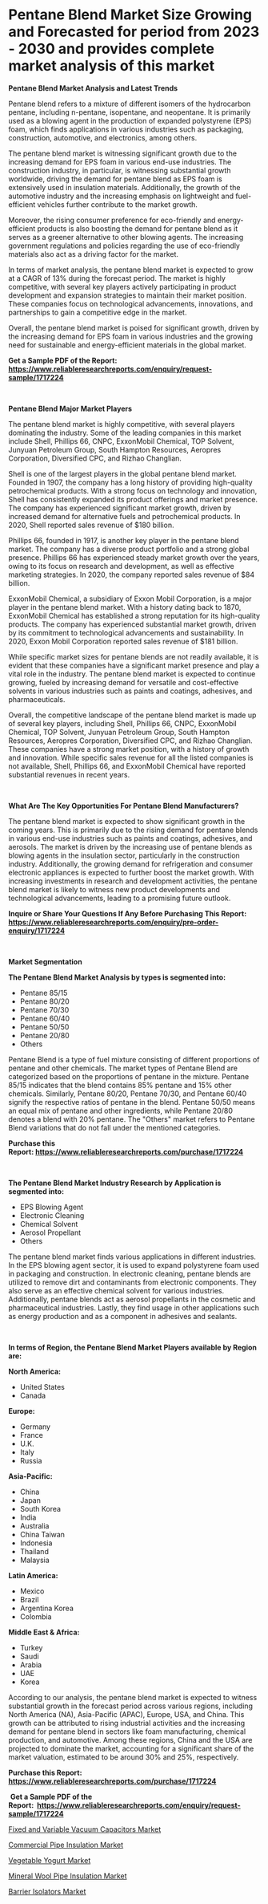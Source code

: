 <p><h1>Pentane Blend Market Size Growing and Forecasted for period from 2023 - 2030 and provides complete market analysis of this market</h1></p><p><strong>Pentane Blend Market Analysis and Latest Trends</strong></p>
<p><p>Pentane blend refers to a mixture of different isomers of the hydrocarbon pentane, including n-pentane, isopentane, and neopentane. It is primarily used as a blowing agent in the production of expanded polystyrene (EPS) foam, which finds applications in various industries such as packaging, construction, automotive, and electronics, among others.</p><p>The pentane blend market is witnessing significant growth due to the increasing demand for EPS foam in various end-use industries. The construction industry, in particular, is witnessing substantial growth worldwide, driving the demand for pentane blend as EPS foam is extensively used in insulation materials. Additionally, the growth of the automotive industry and the increasing emphasis on lightweight and fuel-efficient vehicles further contribute to the market growth.</p><p>Moreover, the rising consumer preference for eco-friendly and energy-efficient products is also boosting the demand for pentane blend as it serves as a greener alternative to other blowing agents. The increasing government regulations and policies regarding the use of eco-friendly materials also act as a driving factor for the market.</p><p>In terms of market analysis, the pentane blend market is expected to grow at a CAGR of 13% during the forecast period. The market is highly competitive, with several key players actively participating in product development and expansion strategies to maintain their market position. These companies focus on technological advancements, innovations, and partnerships to gain a competitive edge in the market.</p><p>Overall, the pentane blend market is poised for significant growth, driven by the increasing demand for EPS foam in various industries and the growing need for sustainable and energy-efficient materials in the global market.</p></p>
<p><strong>Get a Sample PDF of the Report:&nbsp; <a href="https://www.reliableresearchreports.com/enquiry/request-sample/1717224">https://www.reliableresearchreports.com/enquiry/request-sample/1717224</a></strong></p>
<p>&nbsp;</p>
<p><strong>Pentane Blend Major Market Players</strong></p>
<p><p>The pentane blend market is highly competitive, with several players dominating the industry. Some of the leading companies in this market include Shell, Phillips 66, CNPC, ExxonMobil Chemical, TOP Solvent, Junyuan Petroleum Group, South Hampton Resources, Aeropres Corporation, Diversified CPC, and Rizhao Changlian.</p><p>Shell is one of the largest players in the global pentane blend market. Founded in 1907, the company has a long history of providing high-quality petrochemical products. With a strong focus on technology and innovation, Shell has consistently expanded its product offerings and market presence. The company has experienced significant market growth, driven by increased demand for alternative fuels and petrochemical products. In 2020, Shell reported sales revenue of $180 billion.</p><p>Phillips 66, founded in 1917, is another key player in the pentane blend market. The company has a diverse product portfolio and a strong global presence. Phillips 66 has experienced steady market growth over the years, owing to its focus on research and development, as well as effective marketing strategies. In 2020, the company reported sales revenue of $84 billion.</p><p>ExxonMobil Chemical, a subsidiary of Exxon Mobil Corporation, is a major player in the pentane blend market. With a history dating back to 1870, ExxonMobil Chemical has established a strong reputation for its high-quality products. The company has experienced substantial market growth, driven by its commitment to technological advancements and sustainability. In 2020, Exxon Mobil Corporation reported sales revenue of $181 billion.</p><p>While specific market sizes for pentane blends are not readily available, it is evident that these companies have a significant market presence and play a vital role in the industry. The pentane blend market is expected to continue growing, fueled by increasing demand for versatile and cost-effective solvents in various industries such as paints and coatings, adhesives, and pharmaceuticals.</p><p>Overall, the competitive landscape of the pentane blend market is made up of several key players, including Shell, Phillips 66, CNPC, ExxonMobil Chemical, TOP Solvent, Junyuan Petroleum Group, South Hampton Resources, Aeropres Corporation, Diversified CPC, and Rizhao Changlian. These companies have a strong market position, with a history of growth and innovation. While specific sales revenue for all the listed companies is not available, Shell, Phillips 66, and ExxonMobil Chemical have reported substantial revenues in recent years.</p></p>
<p>&nbsp;</p>
<p><strong>What Are The Key Opportunities For Pentane Blend Manufacturers?</strong></p>
<p><p>The pentane blend market is expected to show significant growth in the coming years. This is primarily due to the rising demand for pentane blends in various end-use industries such as paints and coatings, adhesives, and aerosols. The market is driven by the increasing use of pentane blends as blowing agents in the insulation sector, particularly in the construction industry. Additionally, the growing demand for refrigeration and consumer electronic appliances is expected to further boost the market growth. With increasing investments in research and development activities, the pentane blend market is likely to witness new product developments and technological advancements, leading to a promising future outlook.</p></p>
<p><strong>Inquire or Share Your Questions If Any Before Purchasing This Report: <a href="https://www.reliableresearchreports.com/enquiry/pre-order-enquiry/1717224">https://www.reliableresearchreports.com/enquiry/pre-order-enquiry/1717224</a></strong></p>
<p>&nbsp;</p>
<p><strong>Market Segmentation</strong></p>
<p><strong>The Pentane Blend Market Analysis by types is segmented into:</strong></p>
<p><ul><li>Pentane 85/15</li><li>Pentane 80/20</li><li>Pentane 70/30</li><li>Pentane 60/40</li><li>Pentane 50/50</li><li>Pentane 20/80</li><li>Others</li></ul></p>
<p><p>Pentane Blend is a type of fuel mixture consisting of different proportions of pentane and other chemicals. The market types of Pentane Blend are categorized based on the proportions of pentane in the mixture. Pentane 85/15 indicates that the blend contains 85% pentane and 15% other chemicals. Similarly, Pentane 80/20, Pentane 70/30, and Pentane 60/40 signify the respective ratios of pentane in the blend. Pentane 50/50 means an equal mix of pentane and other ingredients, while Pentane 20/80 denotes a blend with 20% pentane. The "Others" market refers to Pentane Blend variations that do not fall under the mentioned categories.</p></p>
<p><strong>Purchase this Report:&nbsp;<a href="https://www.reliableresearchreports.com/purchase/1717224">https://www.reliableresearchreports.com/purchase/1717224</a></strong></p>
<p>&nbsp;</p>
<p><strong>The Pentane Blend Market Industry Research by Application is segmented into:</strong></p>
<p><ul><li>EPS Blowing Agent</li><li>Electronic Cleaning</li><li>Chemical Solvent</li><li>Aerosol Propellant</li><li>Others</li></ul></p>
<p><p>The pentane blend market finds various applications in different industries. In the EPS blowing agent sector, it is used to expand polystyrene foam used in packaging and construction. In electronic cleaning, pentane blends are utilized to remove dirt and contaminants from electronic components. They also serve as an effective chemical solvent for various industries. Additionally, pentane blends act as aerosol propellants in the cosmetic and pharmaceutical industries. Lastly, they find usage in other applications such as energy production and as a component in adhesives and sealants.</p></p>
<p>&nbsp;</p>
<p><strong>In terms of Region, the Pentane Blend Market Players available by Region are:</strong></p>
<p>
    <p> <strong> North America: </strong>
        <ul>
            <li>United States</li>
            <li>Canada</li>
        </ul>
        </p> 
    <p> <strong> Europe: </strong>
        <ul>
            <li>Germany</li>
            <li>France</li>
            <li>U.K.</li>
            <li>Italy</li>
            <li>Russia</li>
        </ul>
        </p> 
    <p> <strong> Asia-Pacific: </strong>
        <ul>
            <li>China</li>
            <li>Japan</li>
            <li>South Korea</li>
            <li>India</li>
            <li>Australia</li>
            <li>China Taiwan</li>
            <li>Indonesia</li>
            <li>Thailand</li>
            <li>Malaysia</li>
        </ul>
        </p> 
    <p> <strong> Latin America: </strong>
        <ul>
            <li>Mexico</li>
            <li>Brazil</li>
            <li>Argentina Korea</li>
            <li>Colombia</li>
        </ul>
        </p> 
    <p> <strong> Middle East & Africa: </strong>
        <ul>
            <li>Turkey</li>
            <li>Saudi</li>
            <li>Arabia</li>
            <li>UAE</li>
            <li>Korea</li>
        </ul>
    </p>
    </p>
<p><p>According to our analysis, the pentane blend market is expected to witness substantial growth in the forecast period across various regions, including North America (NA), Asia-Pacific (APAC), Europe, USA, and China. This growth can be attributed to rising industrial activities and the increasing demand for pentane blend in sectors like foam manufacturing, chemical production, and automotive. Among these regions, China and the USA are projected to dominate the market, accounting for a significant share of the market valuation, estimated to be around 30% and 25%, respectively.</p></p>
<p><strong>Purchase this Report: <a href="https://www.reliableresearchreports.com/purchase/1717224">https://www.reliableresearchreports.com/purchase/1717224</a></strong></p>
<p>&nbsp;<strong>Get a Sample PDF of the Report:&nbsp;&nbsp;<a href="https://www.reliableresearchreports.com/enquiry/request-sample/1717224">https://www.reliableresearchreports.com/enquiry/request-sample/1717224</a></strong></p>
<p><strong></strong></p>
<p><p><a href="https://github.com/aliciawhite5576/Market-Research-Report-List-1/blob/main/fixed-and-variable-vacuum-capacitors-market.md">Fixed and Variable Vacuum Capacitors Market</a></p><p><a href="https://medium.com/@debramedina73/commercial-pipe-insulation-market-analysis-its-cagr-market-segmentation-and-global-industry-0967277cb8b6">Commercial Pipe Insulation Market</a></p><p><a href="https://www.linkedin.com/pulse/vegetable-yogurt-market-research-report-unlocks-analysis/">Vegetable Yogurt Market</a></p><p><a href="https://medium.com/@brittanyrobertson07/mineral-wool-pipe-insulation-market-analysis-and-sze-forecasted-for-period-from-2023-to-2030-1cfa58ee73d4">Mineral Wool Pipe Insulation Market</a></p><p><a href="https://www.linkedin.com/pulse/barrier-isolators-market-research-report-provides-thorough/">Barrier Isolators Market</a></p></p>